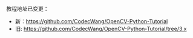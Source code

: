教程地址已变更：

- 新：https://github.com/CodecWang/OpenCV-Python-Tutorial
- 旧: https://github.com/CodecWang/OpenCV-Python-Tutorial/tree/3.x
